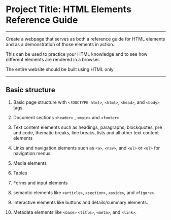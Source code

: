 # Project Title: HTML Elements Reference Guide
---
Create a webpage that serves as both a reference guide for HTML elements and as a demonstration of those elements in action.

This can be used to practice your HTML knowledge and to see how different elements are rendered in a browser.

The entire website should be built using HTML only

---
## Basic structure
1. Basic page structure with `<!DOCTYPE html>`, `<html>`, `<head>`, and `<body>` tags.

2. Document sections `<header>` , `<main>` and `<footer>`
3. Text content elements such as headings, paragraphs, blockquotes, pre and code, thematic breaks, line breaks, lists and all other text content elements
4. Links and navigation elements such as `<a>`, `<nav>`, and `<ul>` or `<ol>` for navigation menus.
5. Media elements
6. Tables
7. Forms and input elements
8. semantic elements like `<article>`, `<section>`, `<aside>`, and `<figure>`.
9. Interactive elements like buttons and details/summary elements.
10. Metadata elements like `<base>` `<title>`, `<meta>`, and `<link>`.

